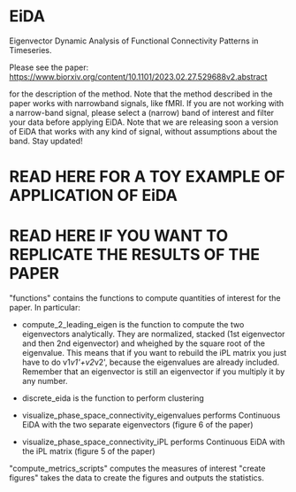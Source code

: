 # EiDA
Eigenvector Dynamic Analysis of Functional Connectivity Patterns in Timeseries. 

Please see the paper: 
https://www.biorxiv.org/content/10.1101/2023.02.27.529688v2.abstract

for the description of the method. Note that the method described in the paper works with narrowband signals, like fMRI. If you are not working with a narrow-band signal, please select a (narrow) band of interest and filter your data before applying EiDA. Note that we are releasing soon a version of EiDA that works with any kind of signal, without assumptions about the band. Stay updated!

# READ HERE FOR A TOY EXAMPLE OF APPLICATION OF EiDA




# READ HERE IF YOU WANT TO REPLICATE THE RESULTS OF THE PAPER

"functions" contains the functions to compute quantities of interest for the paper. 
In particular: 

- compute_2_leading_eigen is the function to compute the two eigenvectors analytically. They are normalized, stacked (1st eigenvector and then 2nd eigenvector) and wheighed by the square root of the eigenvalue. This means that if you want to rebuild the iPL matrix you just have to do v1*v1'+v2*v2', because the eigenvalues are already included. Remember that an eigenvector is still an eigenvector if you multiply it by any number. 

- discrete_eida is the function to perform clustering
- visualize_phase_space_connectivity_eigenvalues performs Continuous EiDA with the two separate eigenvectors (figure 6 of the paper) 
- visualize_phase_space_connectivity_iPL performs Continuous EiDA with the iPL matrix (figure 5 of the paper)

"compute_metrics_scripts" computes the measures of interest "create figures" takes the data to create the figures and outputs the statistics. 



